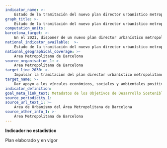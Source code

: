 ```yaml
---
indicator_name: >-
    Estado de la tramitación del nuevo plan director urbanístico metropolitano
graph_title: >-
    Estado de la tramitación del nuevo plan director urbanístico metropolitano 
computation_units: 
barcelona_target: >-
    En el 2021, disponer de un nuevo plan director urbanístico metropolitano
national_indicator_available:  >-
    Estado de la tramitación del nuevo plan director urbanístico metropolitano
national_geographical_coverage: >-
    Área Metropolitana de Barcelona 
source_organisation_1: >-
    Área Metropolitana de Barcelona
target_line_2030: >-
    Impulsar la tramitación del plan director urbanístico metropolitano, con la perspectiva de lograr su aprobación definitiva durante el mandato 2019-2023. Valor hito 2021: Plan director urbanístico metropolitano aprobado definitivamente y vigente
target_name: >-
    Dar apoyo a los vínculos económicos, sociales y ambientales positivos entre las zonas urbanas, periurbanas y rurales fortaleciendo la planificación del desarrollo nacional y regional
indicator_definition:
goal_meta_link_text: Metadatos de los Objetivos de Desarrollo Sostenible de las Naciones Unidas (pdf 894kB)
source_periodicity_1:
source_url_text_1: >-
    Área de Urbanismo del Área Metropolitana de Barcelona
source_other_info_1: >-
    Área Metropolitana de Barcelona
---
```

**Indicador no estadístico**

Plan elaborado y en vigor